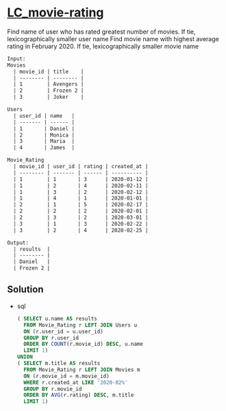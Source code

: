 # [LC_movie-rating](https://leetcode.com/problems/movie-rating)

Find name of user who has rated greatest number of movies. If tie, lexicographically smaller user name
Find movie name with highest average rating in February 2020. If tie, lexicographically smaller movie name

```txt
Input:
Movies
  | movie_id | title    |
  | -------- | -------- |
  | 1        | Avengers |
  | 2        | Frozen 2 |
  | 3        | Joker    |

Users
  | user_id | name   |
  | ------- | ------ |
  | 1       | Daniel |
  | 2       | Monica |
  | 3       | Maria  |
  | 4       | James  |

Movie_Rating
  | movie_id | user_id | rating | created_at |
  | -------- | ------- | ------ | ---------- |
  | 1        | 1       | 3      | 2020-01-12 |
  | 1        | 2       | 4      | 2020-02-11 |
  | 1        | 3       | 2      | 2020-02-12 |
  | 1        | 4       | 1      | 2020-01-01 |
  | 2        | 1       | 5      | 2020-02-17 |
  | 2        | 2       | 2      | 2020-02-01 |
  | 2        | 3       | 2      | 2020-03-01 |
  | 3        | 1       | 3      | 2020-02-22 |
  | 3        | 2       | 4      | 2020-02-25 |

Output:
  | results  |
  | -------- |
  | Daniel   |
  | Frozen 2 |
```

## Solution

* sql

  ```sql
  ( SELECT u.name AS results
    FROM Movie_Rating r LEFT JOIN Users u
    ON (r.user_id = u.user_id)
    GROUP BY r.user_id
    ORDER BY COUNT(r.movie_id) DESC, u.name
    LIMIT 1)
  UNION
  ( SELECT m.title AS results
    FROM Movie_Rating r LEFT JOIN Movies m
    ON (r.movie_id = m.movie_id)
    WHERE r.created_at LIKE '2020-02%'
    GROUP BY r.movie_id
    ORDER BY AVG(r.rating) DESC, m.title
    LIMIT 1)
  ```
